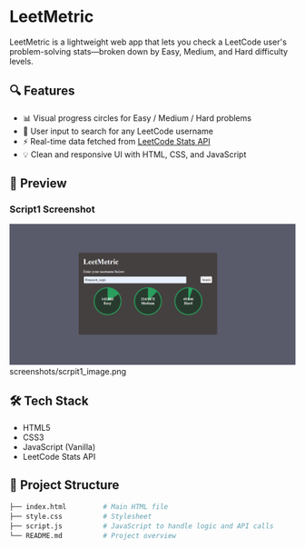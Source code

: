 # LeetMetric

LeetMetric is a lightweight web app that lets you check a LeetCode user's problem-solving stats—broken down by Easy, Medium, and Hard difficulty levels.

## 🔍 Features

- 📊 Visual progress circles for Easy / Medium / Hard problems
- 🧑 User input to search for any LeetCode username
- ⚡ Real-time data fetched from [LeetCode Stats API](https://leetcode-stats-api.herokuapp.com/)
- 💡 Clean and responsive UI with HTML, CSS, and JavaScript

## 📸 Preview
<h3>Script1 Screenshot</h3>
<img src="screenshots/scrpit1_image.png" alt="LeetMetric Screenshot" width="600"/>
screenshots/scrpit1_image.png

## 🛠 Tech Stack

- HTML5
- CSS3
- JavaScript (Vanilla)
- LeetCode Stats API

## 📂 Project Structure

```bash
├── index.html         # Main HTML file
├── style.css          # Stylesheet
├── script.js          # JavaScript to handle logic and API calls
└── README.md          # Project overview
